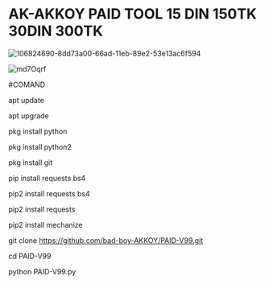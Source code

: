 # AK-AKKOY PAID TOOL 15 DIN 150TK 30DIN 300TK

![106824690-8dd73a00-66ad-11eb-89e2-53e13ac6f594](https://user-images.githubusercontent.com/109648009/188784612-ec041723-03da-49b8-8511-af15f799559c.gif)

![md7Oqrf](https://user-images.githubusercontent.com/109648009/188784697-4d3b2e0b-b940-4696-be42-a62142a05cea.gif)

#COMAND 

apt update

 apt upgrade

 pkg install python

 pkg install python2

 pkg install git 

 pip install requests bs4

 pip2 install requests bs4

pip2 install requests

 pip2 install mechanize

git clone https://github.com/bad-boy-AKKOY/PAID-V99.git

cd PAID-V99

python PAID-V99.py
